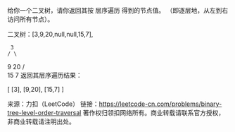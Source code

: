 给你一个二叉树，请你返回其按 层序遍历 得到的节点值。 （即逐层地，从左到右访问所有节点）。

 二叉树：[3,9,20,null,null,15,7],
 
     3
    / \
   9  20
     /  \
    15   7
 返回其层序遍历结果：
 
 [
   [3],
   [9,20],
   [15,7]
 ]
 
 来源：力扣（LeetCode）
 链接：https://leetcode-cn.com/problems/binary-tree-level-order-traversal
 著作权归领扣网络所有。商业转载请联系官方授权，非商业转载请注明出处。